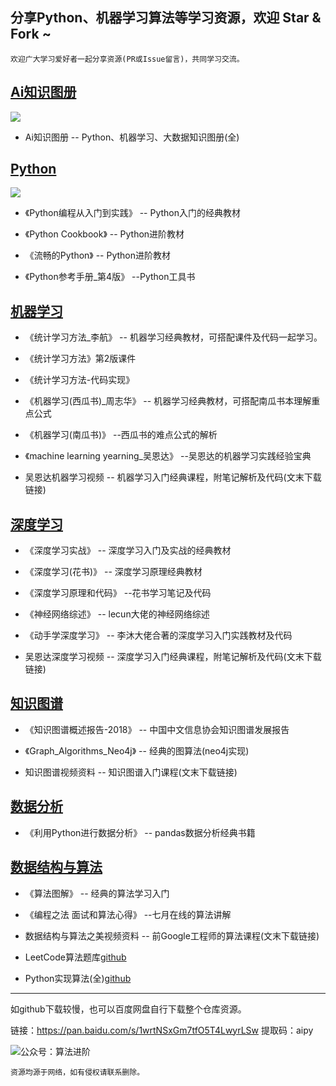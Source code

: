 ## 分享Python、机器学习算法等学习资源，欢迎 Star & Fork ~
```
欢迎广大学习爱好者一起分享资源(PR或Issue留言)，共同学习交流。
```



## [Ai知识图册](https://github.com/aialgorithm/AiPy/tree/master/Ai%E7%9F%A5%E8%AF%86%E5%9B%BE%E5%86%8C)
![](https://user-images.githubusercontent.com/33707637/119755722-0b30ef80-bed5-11eb-8c31-e0d2574a0c4a.png)

- Ai知识图册		-- Python、机器学习、大数据知识图册(全)


## [Python](https://github.com/aialgorithm/AiPy/tree/master/Python)
![](https://user-images.githubusercontent.com/33707637/119753941-3108c500-bed2-11eb-8841-40f542386a19.png)


- 《Python编程从入门到实践》    -- Python入门的经典教材

- 《Python Cookbook》    -- Python进阶教材

- 《流畅的Python》    -- Python进阶教材

- 《Python参考手册_第4版》	--Python工具书



## [机器学习](https://github.com/aialgorithm/AiPy/tree/master/%E6%9C%BA%E5%99%A8%E5%AD%A6%E4%B9%A0)

- 《统计学习方法_李航》    -- 机器学习经典教材，可搭配课件及代码一起学习。

- 《统计学习方法》第2版课件

- 《统计学习方法-代码实现》

- 《机器学习(西瓜书)_周志华》    -- 机器学习经典教材，可搭配南瓜书本理解重点公式

- 《机器学习(南瓜书)》			--西瓜书的难点公式的解析

- 《machine learning yearning_吴恩达》	--吴恩达的机器学习实践经验宝典

-  吴恩达机器学习视频    -- 机器学习入门经典课程，附笔记解析及代码(文末下载链接)



## [深度学习](https://github.com/aialgorithm/AiPy/tree/master/%E6%B7%B1%E5%BA%A6%E5%AD%A6%E4%B9%A0)

- 《深度学习实战》    -- 深度学习入门及实战的经典教材

- 《深度学习(花书)》     -- 深度学习原理经典教材

- 《深度学习原理和代码》     --花书学习笔记及代码

- 《神经网络综述》    -- lecun大佬的神经网络综述

- 《动手学深度学习》  -- 李沐大佬合著的深度学习入门实践教材及代码

-  吴恩达深度学习视频    -- 深度学习入门经典课程，附笔记解析及代码(文末下载链接)



## [知识图谱](https://github.com/aialgorithm/AiPy/tree/master/%E7%9F%A5%E8%AF%86%E5%9B%BE%E8%B0%B1)

- 《知识图谱概述报告-2018》     -- 中国中文信息协会知识图谱发展报告

- 《Graph_Algorithms_Neo4j》    -- 经典的图算法(neo4j实现)

-  知识图谱视频资料    -- 知识图谱入门课程(文末下载链接)



## [数据分析](https://github.com/aialgorithm/AiPy/tree/master/%E6%95%B0%E6%8D%AE%E5%88%86%E6%9E%90)

- 《利用Python进行数据分析》      -- pandas数据分析经典书籍



## [数据结构与算法](https://github.com/aialgorithm/AiPy/tree/master/%E6%95%B0%E6%8D%AE%E7%BB%93%E6%9E%84%E4%B8%8E%E7%AE%97%E6%B3%95)

- 《算法图解》      -- 经典的算法学习入门

- 《编程之法 面试和算法心得》              --七月在线的算法讲解 

- 数据结构与算法之美视频资料    -- 前Google工程师的算法课程(文末下载链接)

- LeetCode算法题库[github](https://github.com/apachecn/Interview/tree/master/docs/Algorithm)

- Python实现算法(全)[github](https://github.com/TheAlgorithms/Python)



---

如github下载较慢，也可以百度网盘自行下载整个仓库资源。

链接：https://pan.baidu.com/s/1wrtNSxGm7tfO5T4LwyrLSw 提取码：aipy 

![公众号：算法进阶](https://user-images.githubusercontent.com/33707637/119756102-9f9b5200-bed5-11eb-85f9-5dbc264d447d.png)
```
资源均源于网络，如有侵权请联系删除。
```
